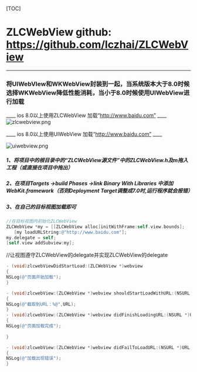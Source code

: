 [TOC]
#      ZLCWebView     github:  https://github.com/lczhai/ZLCWebView  
-----    

###  将UIWebVIew和WKWebView封装到一起，当系统版本大于8.0时候选择WKWebView降低性能消耗，当小于8.0时候使用UIWebView进行加载
 
 
 ____ ios 8.0以上使用ZLCWebView 加载“http://www.baidu.com” ____
 ![zlcwebview.png](http://upload-images.jianshu.io/upload_images/2312430-a6ea4a847b0e879d.png?imageMogr2/auto-orient/strip%7CimageView2/2/w/1240)
 
 
 ____ ios 8.0以上使用UIWebView 加载“http://www.baidu.com” ____ 
 
 ![uiwebview.png](http://upload-images.jianshu.io/upload_images/2312430-b509ba25268d018b.png?imageMogr2/auto-orient/strip%7CimageView2/2/w/1240)

 
 
 

##### 1、将项目中的根目录中的“ZLCWebView源文件”中的ZLCWebView.h及m拖入工程（或直接在项目中拖出）
 
##### 2、在项目Targets ->build Phases  ->link Binary With Libraries 中添加WebKit.framework（否则Deployment Target调整成7.0时,运行程序就会报错）

##### 3、在自己的目标视图加载即可

 
 ```objectivec
 //在目标视图内初始化ZLCWebView 
 ZLCWebView *my = [[ZLCWebView alloc]initWithFrame:self.view.bounds];
	[my loadURLString:@"http://www.baidu.com"];
 my.delegate = self;
 [self.view addSubview:my];
 ```
 
 //让视图遵守ZLCWebView的delegate并实现ZLCWebView的delegate
 
 ```objectivec
 - (void)zlcwebViewDidStartLoad:(ZLCWebView *)webview
 {
 NSLog(@"页面开始加载");
 }
 
 - (void)zlcwebView:(ZLCWebView *)webview shouldStartLoadWithURL:(NSURL *)URL
 {
 NSLog(@"截取到URL：%@",URL);
 }
 - (void)zlcwebView:(ZLCWebView *)webview didFinishLoadingURL:(NSURL *)URL
 {
 NSLog(@"页面加载完成");
	
 }
 
 - (void)zlcwebView:(ZLCWebView *)webview didFailToLoadURL:(NSURL *)URL error:(NSError *)error
 {
 NSLog(@"加载出现错误");
 }
 
 ```
 
 
 
 
 
 
